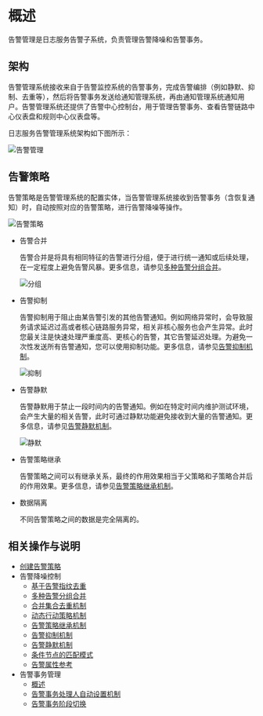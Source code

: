 # 概述

告警管理是日志服务告警子系统，负责管理告警降噪和告警事务。

## 架构

告警管理系统接收来自于告警监控系统的告警事务，完成告警编排（例如静默、抑制、去重等），然后将告警事务发送给通知管理系统，再由通知管理系统通知用户。告警管理系统还提供了告警中心控制台，用于管理告警事务、查看告警链路中心仪表盘和规则中心仪表盘等。

日志服务告警管理系统架构如下图所示：

![告警管理](https://static-aliyun-doc.oss-accelerate.aliyuncs.com/assets/img/zh-CN/6675820261/p262361.png)

## 告警策略

告警策略是告警管理系统的配置实体，当告警管理系统接收到告警事务（含恢复通知）时，自动按照对应的告警策略，进行告警降噪等操作。

![告警策略](https://static-aliyun-doc.oss-accelerate.aliyuncs.com/assets/img/zh-CN/4939748161/p264112.png)

-   告警合并

    告警合并是将具有相同特征的告警进行分组，便于进行统一通知或后续处理，在一定程度上避免告警风暴。更多信息，请参见[多种告警分组合并]()。

    ![分组](https://static-aliyun-doc.oss-accelerate.aliyuncs.com/assets/img/zh-CN/4939748161/p254204.png)

-   告警抑制

    告警抑制用于阻止由某告警引发的其他告警通知。例如网络异常时，会导致服务请求延迟过高或者核心链路服务异常，相关非核心服务也会产生异常。此时您最关注是快速处理严重度高、更核心的告警，其它告警延迟处理。为避免一次性发送所有告警通知，您可以使用抑制功能。更多信息，请参见[告警抑制机制]()。

    ![抑制](https://static-aliyun-doc.oss-accelerate.aliyuncs.com/assets/img/zh-CN/4939748161/p254205.png)

-   告警静默

    告警静默用于禁止一段时间内的告警通知。例如在特定时间内维护测试环境，会产生大量的相关告警，此时可通过静默功能避免接收到大量的告警通知。更多信息，请参见[告警静默机制]()。

    ![静默](https://static-aliyun-doc.oss-accelerate.aliyuncs.com/assets/img/zh-CN/4939748161/p254206.png)

-   告警策略继承

    告警策略之间可以有继承关系，最终的作用效果相当于父策略和子策略合并后的作用效果。更多信息，请参见[告警策略继承机制]()。

-   数据隔离

    不同告警策略之间的数据是完全隔离的。


## 相关操作与说明

-   [创建告警策略]()
-   告警降噪控制
    -   [基于告警指纹去重]()
    -   [多种告警分组合并]()
    -   [合并集合去重机制]()
    -   [动态行动策略机制]()
    -   [告警策略继承机制]()
    -   [告警抑制机制]()
    -   [告警静默机制]()
    -   [条件节点的匹配模式]()
    -   [告警属性参考]()
-   告警事务管理
    -   [概述]()
    -   [告警事务处理人自动设置机制]()
    -   [告警事务阶段切换]()

